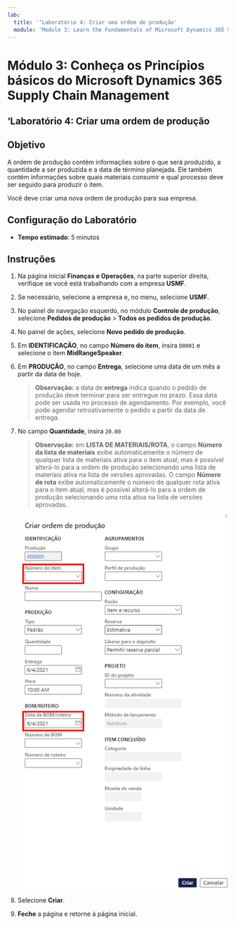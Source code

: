 ```yaml
---
lab:
  title: '‘Laboratório 4: Criar uma ordem de produção'
  module: 'Module 3: Learn the Fundamentals of Microsoft Dynamics 365 Supply Chain Management'
---
```


# Módulo 3: Conheça os Princípios básicos do Microsoft Dynamics 365 Supply Chain Management

## ‘Laboratório 4: Criar uma ordem de produção

## Objetivo

A ordem de produção contém informações sobre o que será produzido, a quantidade a ser produzida e a data de término planejada. Ele também contém informações sobre quais materiais consumir e qual processo deve ser seguido para produzir o item.

Você deve criar uma nova ordem de produção para sua empresa.

## Configuração do Laboratório

   - **Tempo estimado**: 5 minutos

## Instruções

1.  Na página inicial **Finanças e Operações**, na parte superior direita, verifique se você está trabalhando com a empresa **USMF**. 

1.  Se necessário, selecione a empresa e, no menu, selecione **USMF**. 

1.  No painel de navegação esquerdo, no módulo **Controle de produção**, selecione **Pedidos de produção** > **Todos os pedidos de produção**. 

1.  No painel de ações, selecione **Novo pedido de produção**. 

1.  Em **IDENTIFICAÇÃO**, no campo **Número do item**, insira `D0001` e selecione o item **MidRangeSpeaker**. 

1.  Em **PRODUÇÃO**, no campo **Entrega**, selecione uma data de um mês a partir da data de hoje. 
   
    > **Observação:** a data de **entrega** indica quando o pedido de produção deve terminar para ser entregue no prazo. Essa data pode ser usada no processo de agendamento. Por exemplo, você pode agendar retroativamente o pedido a partir da data de entrega. 

1.  No campo **Quantidade**, insira `20.00` 

    > **Observação:** em **LISTA DE MATERIAIS/ROTA**, o campo **Número da lista de materiais** exibe automaticamente o número de qualquer lista de materiais ativa para o item atual, mas é possível alterá-lo para a ordem de produção selecionando uma lista de materiais ativa na lista de versões aprovadas. O campo **Número de rota** exibe automaticamente o número de qualquer rota ativa para o item atual, mas é possível alterá-lo para a ordem de produção selecionando uma rota ativa na lista de versões aprovadas. 

    ![Imagem da tela exibindo o painel completo Criar ordem de produção](./media/lp1-m4-new-production-order-pane.png)

1.  Selecione **Criar**. 

1.  **Feche** a página e retorne à página inicial. 

